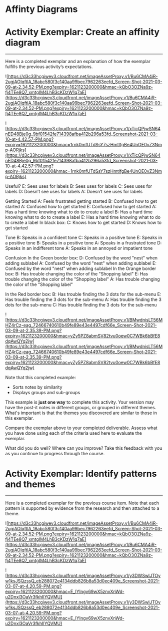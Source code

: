 # Affinty Diagrams

# Activity Exemplar: Create an affinity diagram

---

Here is a completed exemplar and an explanation of how the exemplar fulfills the previous activity’s expectations.

![https://d3c33hcgiwev3.cloudfront.net/imageAssetProxy.v1/Bu6CMA4iR-2ugjAOIqftlA_18abc580f3c140aa99bec7962263eefd_Screen-Shot-2021-03-09-at-2.34.52-PM.png?expiry=1621123200000&hmac=kQbO3OZNa9z-fj4TEe8Q7_xmtgIM4LhB3cKDzW1q7aE](https://d3c33hcgiwev3.cloudfront.net/imageAssetProxy.v1/Bu6CMA4iR-2ugjAOIqftlA_18abc580f3c140aa99bec7962263eefd_Screen-Shot-2021-03-09-at-2.34.52-PM.png?expiry=1621123200000&hmac=kQbO3OZNa9z-fj4TEe8Q7_xmtgIM4LhB3cKDzW1q7aE)

![https://d3c33hcgiwev3.cloudfront.net/imageAssetProxy.v1/xTicQPjwSN64nED48Bje0g_9bf01542fe714398afba412b296a53fd_Screenshot-2021-03-10-at-4.42.57-PM.png?expiry=1621123200000&hmac=1rnk0mfUTdSsY7szHmtlfgBe4UnOE0vZ3Nmp-AORjks](https://d3c33hcgiwev3.cloudfront.net/imageAssetProxy.v1/xTicQPjwSN64nED48Bje0g_9bf01542fe714398afba412b296a53fd_Screenshot-2021-03-10-at-4.42.57-PM.png?expiry=1621123200000&hmac=1rnk0mfUTdSsY7szHmtlfgBe4UnOE0vZ3Nmp-AORjks)

Useful?
E: Sees uses for labels 
B: Sees uses for labels 
C: Sees uses for labels 
D: Doesn’t see uses for labels
A: Doesn’t see uses for labels
 
Getting Started
A: Feels frustrated getting started 
B: Confused how to get started
A: Confused how to get started
E: Confused how to get started
A: Has a hard time knowing what to do to create a label
B: Has a hard time knowing what to do to create a label
E: Has a hard time knowing what to do to create a label
In black box:
C: Knows how to get started
D: Knows how to get started
 
Tone 
B: Speaks in a confident tone
C: Speaks in a positive tone
E: Speaks in a positive tone
B: Speaks in a positive tone
A: Speaks in a frustrated tone
D: Speaks in an indifferent tone
A: Speaks in an annoyed or impatient tone
 
Confusion 
In the Green border box: 
D: Confused by the word "nest" when adding  sublabel
A: Confused by the word "nest" when adding  sublabel
E: Confused by the word "nest" when adding  sublabel
In the Orange border box:
B: Has trouble changing the color of the "Shopping label"
E: Has trouble changing the color of the "Shopping label"
A: Has trouble changing the color of the "Shopping label"
 
In the Red border box:
B: Has trouble finding the 3 dots for the sub-menu
E: Has trouble finding the 3 dots for the sub-menu
A: Has trouble finding the 3 dots for the sub-menu
C: Has trouble finding the 3 dots for the sub-menu

![https://d3c33hcgiwev3.cloudfront.net/imageAssetProxy.v1/BMwdnisLT56MHZ4rCz-eag_72466740610b49fe89e43e4497cdf66e_Screen-Shot-2021-03-09-at-2.35.39-PM.png?expiry=1621123200000&hmac=yZy5PZ8abmSV82tvu0oew0C7WBk6bBfE8dqAwQYq2jw](https://d3c33hcgiwev3.cloudfront.net/imageAssetProxy.v1/BMwdnisLT56MHZ4rCz-eag_72466740610b49fe89e43e4497cdf66e_Screen-Shot-2021-03-09-at-2.35.39-PM.png?expiry=1621123200000&hmac=yZy5PZ8abmSV82tvu0oew0C7WBk6bBfE8dqAwQYq2jw)

Note that this completed example:

- Sorts notes by similarity
- Displays groups and sub-groups

This example is **just one way** to complete this activity. Your version may have the post-it notes in different groups, or grouped in different themes. What's important is that the themes you discovered are similar to those in this exemplar.

Compare the exemplar above to your completed deliverable. Assess what you have done using each of the criteria used here to evaluate the exemplar.

What did you do well? Where can you improve? Take this feedback with you as you continue to progress through the course.

# Activity Exemplar: Identify patterns and themes

---

Here is a completed exemplar for the previous course item. Note that each pattern is supported by evidence from the research and then attached to a theme.

![https://d3c33hcgiwev3.cloudfront.net/imageAssetProxy.v1/Bu6CMA4iR-2ugjAOIqftlA_18abc580f3c140aa99bec7962263eefd_Screen-Shot-2021-03-09-at-2.34.52-PM.png?expiry=1621123200000&hmac=kQbO3OZNa9z-fj4TEe8Q7_xmtgIM4LhB3cKDzW1q7aE](https://d3c33hcgiwev3.cloudfront.net/imageAssetProxy.v1/Bu6CMA4iR-2ugjAOIqftlA_18abc580f3c140aa99bec7962263eefd_Screen-Shot-2021-03-09-at-2.34.52-PM.png?expiry=1621123200000&hmac=kQbO3OZNa9z-fj4TEe8Q7_xmtgIM4LhB3cKDzW1q7aE)

![https://d3c33hcgiwev3.cloudfront.net/imageAssetProxy.v1/y3DWSwlJTOyw1ksJSQzssQ_eb288072e4134ddb826b8a53d0ec409e_Screenshot-2021-03-07-at-4.20.59-PM.png?expiry=1621123200000&hmac=E_IYIngv69wX5znvXnWd-u2Dnxl3OaVr3fkhIIYQVMU](https://d3c33hcgiwev3.cloudfront.net/imageAssetProxy.v1/y3DWSwlJTOyw1ksJSQzssQ_eb288072e4134ddb826b8a53d0ec409e_Screenshot-2021-03-07-at-4.20.59-PM.png?expiry=1621123200000&hmac=E_IYIngv69wX5znvXnWd-u2Dnxl3OaVr3fkhIIYQVMU)